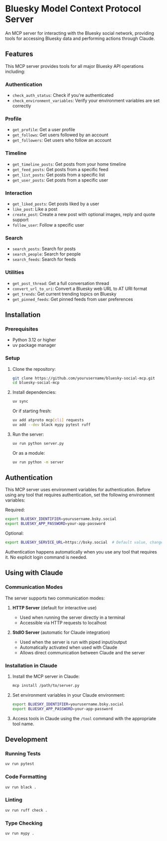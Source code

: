 # Bluesky Model Context Protocol Server

An MCP server for interacting with the Bluesky social network, providing tools for accessing Bluesky data and performing actions through Claude.

## Features

This MCP server provides tools for all major Bluesky API operations including:

### Authentication
- `check_auth_status`: Check if you're authenticated
- `check_environment_variables`: Verify your environment variables are set correctly

### Profile
- `get_profile`: Get a user profile
- `get_follows`: Get users followed by an account
- `get_followers`: Get users who follow an account

### Timeline
- `get_timeline_posts`: Get posts from your home timeline
- `get_feed_posts`: Get posts from a specific feed
- `get_list_posts`: Get posts from a specific list
- `get_user_posts`: Get posts from a specific user

### Interaction
- `get_liked_posts`: Get posts liked by a user
- `like_post`: Like a post
- `create_post`: Create a new post with optional images, reply and quote support
- `follow_user`: Follow a specific user

### Search
- `search_posts`: Search for posts
- `search_people`: Search for people
- `search_feeds`: Search for feeds

### Utilities
- `get_post_thread`: Get a full conversation thread
- `convert_url_to_uri`: Convert a Bluesky web URL to AT URI format
- `get_trends`: Get current trending topics on Bluesky
- `get_pinned_feeds`: Get pinned feeds from user preferences

## Installation

### Prerequisites
- Python 3.12 or higher
- uv package manager

### Setup

1. Clone the repository:
   ```bash
   git clone https://github.com/yourusername/bluesky-social-mcp.git
   cd bluesky-social-mcp
   ```

2. Install dependencies:
   ```bash
   uv sync
   ```

   Or if starting fresh:
   ```bash
   uv add atproto mcp[cli] requests
   uv add --dev black mypy pytest ruff
   ```

3. Run the server:
   ```bash
   uv run python server.py
   ```

   Or as a module:
   ```bash
   uv run python -m server
   ```

## Authentication

This MCP server uses environment variables for authentication. Before using any tool that requires authentication, set the following environment variables:

Required:
```bash
export BLUESKY_IDENTIFIER=yourusername.bsky.social
export BLUESKY_APP_PASSWORD=your-app-password
```

Optional:
```bash
export BLUESKY_SERVICE_URL=https://bsky.social  # Default value, change if using a different instance
```

Authentication happens automatically when you use any tool that requires it. No explicit login command is needed.

## Using with Claude

### Communication Modes

The server supports two communication modes:

1. **HTTP Server** (default for interactive use)
   - Used when running the server directly in a terminal
   - Accessible via HTTP requests to localhost

2. **StdIO Server** (automatic for Claude integration)
   - Used when the server is run with piped input/output
   - Automatically activated when used with Claude
   - Allows direct communication between Claude and the server

### Installation in Claude

1. Install the MCP server in Claude:
   ```bash
   mcp install /path/to/server.py
   ```

2. Set environment variables in your Claude environment:
   ```bash
   export BLUESKY_IDENTIFIER=yourusername.bsky.social
   export BLUESKY_APP_PASSWORD=your-app-password
   ```

3. Access tools in Claude using the `/tool` command with the appropriate tool name.

## Development

### Running Tests
```bash
uv run pytest
```

### Code Formatting
```bash
uv run black .
```

### Linting
```bash
uv run ruff check .
```

### Type Checking
```bash
uv run mypy .
```